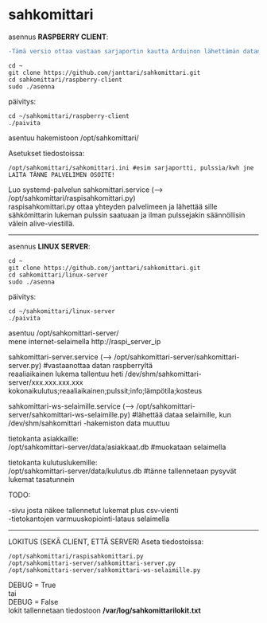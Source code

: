 # sahkomittari
asennus **RASPBERRY CLIENT**:  
```diff
-Tämä versio ottaa vastaan sarjaportin kautta Arduinon lähettämän datan  
```

    cd ~
    git clone https://github.com/janttari/sahkomittari.git
    cd sahkomittari/raspberry-client
    sudo ./asenna

päivitys:

    cd ~/sahkomittari/raspberry-client
    ./paivita

asentuu hakemistoon /opt/sahkomittari/

Asetukset tiedostoissa:
```
/opt/sahkomittari/sahkomittari.ini #esim sarjaportti, pulssia/kwh jne LAITA TÄNNE PALVELIMEN OSOITE!
```


Luo systemd-palvelun sahkomittari.service (--> /opt/sahkomittari/raspisahkomittari.py)    
raspisahkomittari.py ottaa yhteyden palvelimeen ja lähettää sille sähkömittarin lukeman pulssin saatuaan ja ilman pulssejakin säännöllisin välein alive-viestillä.  

-------
asennus **LINUX SERVER**:

    cd ~
    git clone https://github.com/janttari/sahkomittari.git
    cd sahkomittari/linux-server
    sudo ./asenna 

päivitys: 

    cd ~/sahkomittari/linux-server 
    ./paivita 


asentuu /opt/sahkomittari-server/  
mene internet-selaimella http://raspi_server_ip  
  
 sahkomittari-server.service (--> /opt/sahkomittari-server/sahkomittari-server.py) #vastaanottaa datan raspberryltä  
 reaaliaikainen lukema tallentuu heti /dev/shm/sahkomittari-server/xxx.xxx.xxx.xxx  
 kokonaikulutus;reaaliaikainen;pulssit;info;lämpötila;kosteus  
  
 
sahkomittari-ws-selaimille.service (--> /opt/sahkomittari-server/sahkomittari-ws-selaimille.py) #lähettää dataa selaimille, kun /dev/shm/sahkomittari -hakemiston data muuttuu  
  
  
tietokanta asiakkaille:  
/opt/sahkomittari-server/data/asiakkaat.db #muokataan selaimella  
  
tietokanta kulutuslukemille:  
/opt/sahkomittari-server/data/kulutus.db #tänne tallennetaan pysyvät lukemat tasatunnein  
  
  
TODO:  
  
-sivu josta näkee tallennetut lukemat plus csv-vienti  
-tietokantojen varmuuskopiointi-lataus selaimella  

-------
LOKITUS (SEKÄ CLIENT, ETTÄ SERVER)
Aseta tiedostoissa:
```
/opt/sahkomittari/raspisahkomittari.py
/opt/sahkomittari-server/sahkomittari-server.py
/opt/sahkomittari-server/sahkomittari-ws-selaimille.py
```
DEBUG = True  
tai  
DEBUG = False  
lokit tallennetaan tiedostoon **/var/log/sahkomittarilokit.txt**  

